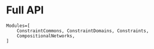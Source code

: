 # Full API

```@autodocs
Modules=[
    ConstraintCommons, ConstraintDomains, Constraints,
    CompositionalNetworks,
]
```